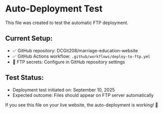 # Auto-Deployment Test

This file was created to test the automatic FTP deployment.

## Current Setup:
- ✅ GitHub repository: DCGit208/marriage-education-website
- ✅ GitHub Actions workflow: `.github/workflows/deploy-to-ftp.yml`
- 🔄 FTP secrets: Configure in GitHub repository settings

## Test Status:
- Deployment test initiated on: September 10, 2025
- Expected outcome: Files should appear on FTP server automatically

If you see this file on your live website, the auto-deployment is working! 🚀
